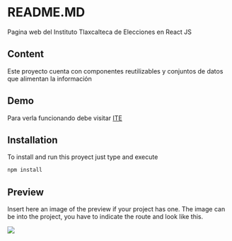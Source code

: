 # README.MD

Pagina web del Instituto Tlaxcalteca de Elecciones en React JS

## Content

Este proyecto cuenta con componentes reutilizables y conjuntos de datos que alimentan la información

## Demo

Para verla funcionando debe visitar [ITE](https:itetlax.org.mx)

## Installation

To install and run this proyect just type and execute

```bash
npm install
```

## Preview

Insert here an image of the preview if your project has one. The image can be into the project, you have to indicate the route and look like this.

![](/preview.jpg)
